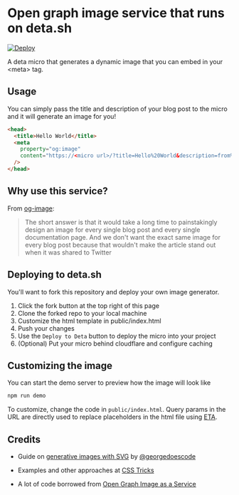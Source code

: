 # Open graph image service that runs on deta.sh

[![Deploy](https://button.deta.dev/1/svg)](https://go.deta.dev/deploy)

A deta micro that generates a dynamic image that you can embed in your <meta\> tag.

## Usage

You can simply pass the title and description of your blog post to the micro and it will generate an image for you!

```html
<head>
  <title>Hello World</title>
  <meta
    property="og:image"
    content="https://<micro url>/?title=Hello%20World&description=from%20a%20micro%20running%20on%20deta.sh"
  />
</head>
```

## Why use this service?

From [og-image](https://github.com/vercel/og-image/blob/main/README.md#why-use-this-service):

> The short answer is that it would take a long time to painstakingly design an image for every single blog post and every single documentation page. And we don't want the exact same image for every blog post because that wouldn't make the article stand out when it was shared to Twitter

## Deploying to deta.sh

You'll want to fork this repository and deploy your own image generator.

1. Click the fork button at the top right of this page
2. Clone the forked repo to your local machine
3. Customize the html template in public/index.html
4. Push your changes
5. Use the `Deploy to Deta` button to deploy the micro into your project
6. (Optional) Put your micro behind cloudflare and configure caching

## Customizing the image

You can start the demo server to preview how the image will look like

```bash
npm run demo
```

To customize, change the code in `public/index.html`. Query params in the URL are directly used to replace placeholders in the html file using [ETA](https://eta.js.org/).

## Credits

- Guide on [generative images with SVG](https://georgefrancis.dev/writing/generative-svg-social-images/) by [@georgedoescode](https://twitter.com/georgedoescode)

- Examples and other approaches at [CSS Tricks](https://css-tricks.com/auto-generated-social-media-images/)

- A lot of code borrowed from [Open Graph Image as a Service](https://github.com/vercel/og-image/blob/main/README.md#why-use-this-service)
